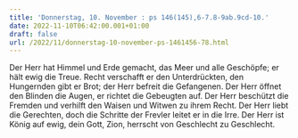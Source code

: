 ```yaml
---
title: 'Donnerstag, 10. November : ps 146(145),6-7.8-9ab.9cd-10.'
date: 2022-11-10T06:42:00.001+01:00
draft: false
url: /2022/11/donnerstag-10-november-ps-1461456-78.html
---
```


Der Herr hat Himmel und Erde gemacht, das Meer und alle Geschöpfe; er hält ewig die Treue. Recht verschafft er den Unterdrückten, den Hungernden gibt er Brot; der Herr befreit die Gefangenen. Der Herr öffnet den Blinden die Augen, er richtet die Gebeugten auf. Der Herr beschützt die Fremden und verhilft den Waisen und Witwen zu ihrem Recht. Der Herr liebt die Gerechten, doch die Schritte der Frevler leitet er in die Irre. Der Herr ist König auf ewig, dein Gott, Zion, herrscht von Geschlecht zu Geschlecht.